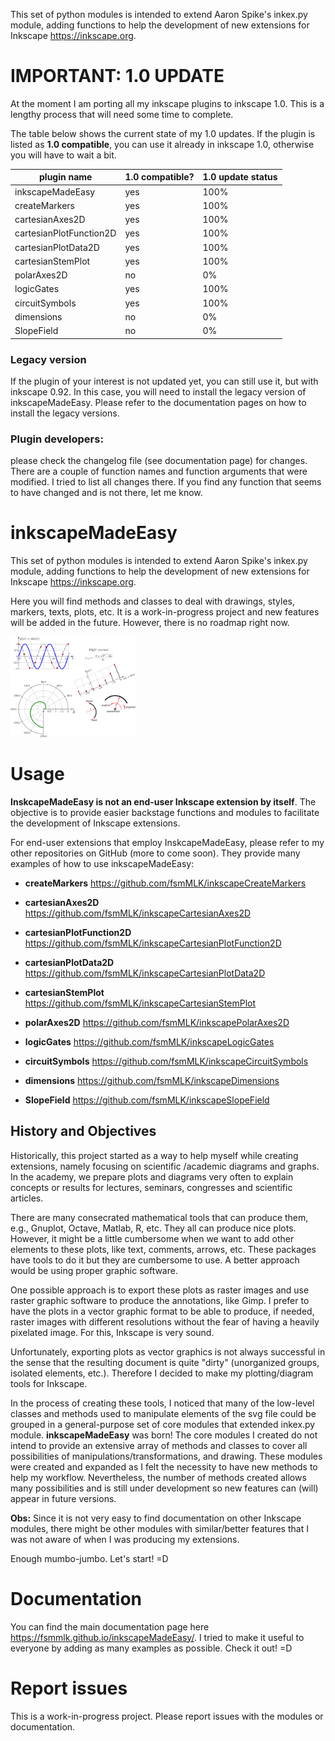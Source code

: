 This set of python modules is intended to extend Aaron Spike's inkex.py module, adding functions to help the
development of new extensions for Inkscape <https://inkscape.org>.

# IMPORTANT: 1.0 UPDATE

At the moment I am porting all my inkscape plugins to inkscape 1.0. This is a lengthy process that will need some
 time to complete.
 
The table below shows the current state of my 1.0 updates. If the plugin is listed as **1.0 compatible**, you
 can use it already in inkscape 1.0, otherwise you will have to wait a bit.

| plugin name             | 1.0 compatible? |  1.0 update status           |
|-------------------------|-----------------|------------------------------|
|inkscapeMadeEasy         | yes             | 100%                         |
|createMarkers            | yes             | 100%                         |
|cartesianAxes2D          | yes             | 100%                           |
|cartesianPlotFunction2D  | yes             | 100%                           |
|cartesianPlotData2D      | yes             | 100%                           |
|cartesianStemPlot        | yes             | 100%                           |
|polarAxes2D              | no              | 0%                           |
|logicGates               | yes             | 100%                         |
|circuitSymbols           | yes             | 100%                         |
|dimensions               | no              | 0%                           |
|SlopeField               | no              | 0%                           |

### Legacy version
If the plugin of your interest is not updated yet, you can still use it, but with inkscape 0.92. In this case, you will
 need to install the legacy version of inkscapeMadeEasy. Please refer to the documentation pages on how to install
  the legacy versions. 

### Plugin developers:
please check the changelog file (see documentation page) for changes. There are a couple of
 function names and function arguments that were modified. I tried to list all changes there. If you find any
  function that seems to have changed and is not there, let me know.   
  
# inkscapeMadeEasy

This set of python modules is intended to extend Aaron Spike's inkex.py module, adding functions to help the
development of new extensions for Inkscape <https://inkscape.org>.

Here you will find methods and classes to deal with drawings, styles, markers, texts, plots, etc. It is a
work-in-progress project and new features will be added in the future. However, there is no roadmap right now.

<img src="docs/imagesDocs/samples_01.png" alt="Drawing" style="width: 200px;"/>

Usage
=====

**InskcapeMadeEasy is not an end-user Inkscape extension by itself**. The objective is to provide easier backstage
functions and modules to facilitate the development of Inkscape extensions.

For end-user extensions that employ InskcapeMadeEasy, please refer to my other repositories on
GitHub (more to come soon). They provide many examples of how to use inkscapeMadeEasy:

  - **createMarkers**           <https://github.com/fsmMLK/inkscapeCreateMarkers>

  - **cartesianAxes2D**         <https://github.com/fsmMLK/inkscapeCartesianAxes2D>

  - **cartesianPlotFunction2D** <https://github.com/fsmMLK/inkscapeCartesianPlotFunction2D>

  - **cartesianPlotData2D**     <https://github.com/fsmMLK/inkscapeCartesianPlotData2D>

  - **cartesianStemPlot**       <https://github.com/fsmMLK/inkscapeCartesianStemPlot>

  - **polarAxes2D**             <https://github.com/fsmMLK/inkscapePolarAxes2D>

  - **logicGates**              <https://github.com/fsmMLK/inkscapeLogicGates>

  - **circuitSymbols**          <https://github.com/fsmMLK/inkscapeCircuitSymbols>

  - **dimensions**              <https://github.com/fsmMLK/inkscapeDimensions>

  - **SlopeField**             <https://github.com/fsmMLK/inkscapeSlopeField>

## History and Objectives

Historically, this project started as a way to help myself while creating extensions, namely focusing on scientific
/academic diagrams and graphs. In the academy, we prepare plots and diagrams very often to  explain concepts or
 results for lectures, seminars, congresses and scientific articles.

There are many consecrated mathematical tools that can produce them, e.g., Gnuplot, Octave, Matlab, R, etc. They all
can produce nice plots. However, it might be a little cumbersome when we want to add other elements to these plots,
like text, comments, arrows, etc. These packages have tools to do it but they are cumbersome to use. A better
approach would be using proper graphic software.

One possible approach is to export these plots as raster images and use raster graphic software to produce the
annotations, like Gimp. I prefer to have the plots in a vector graphic format to be able to produce, if needed, raster
images with different resolutions without the fear of having a heavily pixelated image. For this, Inkscape is very
 sound. 

Unfortunately, exporting plots as vector graphics is not always successful in the sense that the resulting
document is quite "dirty" (unorganized groups, isolated elements, etc.). Therefore I decided to make my
plotting/diagram tools for Inkscape.

In the process of creating these tools, I noticed that many of the low-level classes and methods used to manipulate
elements of the svg file could be grouped in a general-purpose set of core modules that extended inkex.py module.
**inkscapeMadeEasy** was born! The core modules I created do not intend to provide an extensive array of methods and
classes to cover all possibilities of manipulations/transformations, and drawing. These modules were created and
 expanded as I felt the necessity to have new methods to help my workflow. Nevertheless, the number of methods
  created allows many possibilities and is still under development so new features can (will) appear in future versions.

**Obs:** Since it is not very easy to find documentation on other Inkscape modules, there might be other modules with
similar/better features that I was not aware of when I was producing my extensions.

Enough mumbo-jumbo. Let's start! =D


# Documentation

You can find the main documentation page here <https://fsmmlk.github.io/inkscapeMadeEasy/>. I tried to make it useful to everyone by adding as many examples as possible. Check it out! =D

# Report issues

This is a work-in-progress project. Please report issues with the modules or documentation.

